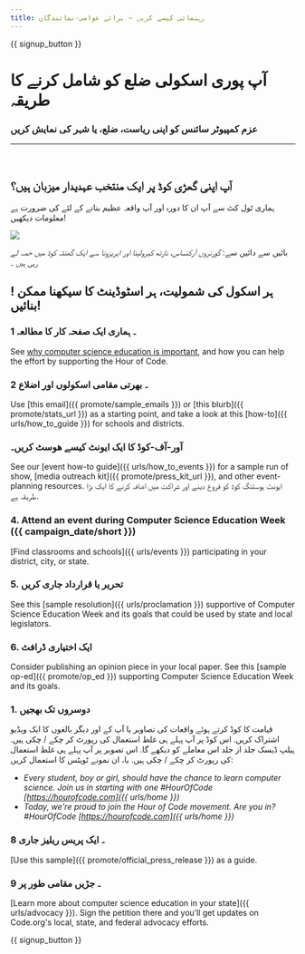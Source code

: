 ```yaml
---
title: رہنمائی کیسے کریں – برائے عوامی-نمائندگان
---
```


{{ signup_button }}

# آپ پوری اسکولی ضلع کو شامل کرنے کا طریقہ

### عزم کمپیوٹر سائنس کو اپنی ریاست، ضلع، یا شہر کی نمایش کریں

* * *

</br>

## آپ اپنی گھڑی کوڈ پر ایک منتخب عہدیدار میزبان ہیں؟

[](/files/elected-official.pdf) ہماری ٹول کٹ سے آپ ان کا دورہ اور آپ واقعہ عظیم بنانے کے لئے کی ضرورت ہے معلومات دیکھیں!

![](/images/fit-800/hoc_govs.png)

بائیں سے دائیں سے: *گورنروں آرکنساس، نارتھ کیرولینا اور ایریزونا سے ایک گھنٹہ کوڈ میں حصہ لے رہی ہیں ۔*

## ! ہر اسکول کی شمولیت، ہر اسٹوڈینٹ کا سیکھنا ممکن بنائیں!

### 1 ۔ ہماری ایک صفحہ کار کا مطالعہ

See [why computer science education is important](/files/hoc-one-pager.pdf), and how you can help the effort by supporting the Hour of Code.

### 2 ۔ بھرتی مقامی اسکولوں اور اضلاع

Use [this email]({{ promote/sample_emails }}) or [this blurb]({{ promote/stats_url }}) as a starting point, and take a look at this [how-to]({{ urls/how_to_guide }}) for schools and districts.

### آور-آف-کوڈ کا ایک ایونٹ کیسے ھوسٹ کریں۔

See our [event how-to guide]({{ urls/how_to_events }}) for a sample run of show, [media outreach kit]({{ promote/press_kit_url }}), and other event-planning resources. ایونٹ ہوسٹنگ کوڈ کو فروغ دینے اور شراکت میں اضافہ کرنے کا ایک بڑا طریقہ ہے.

### 4. Attend an event during Computer Science Education Week ({{ campaign_date/short }})

[Find classrooms and schools]({{ urls/events }}) participating in your district, city, or state.

### 5. تحریر یا قرارداد جاری کریں

See this [sample resolution]({{ urls/proclamation }}) supportive of Computer Science Education Week and its goals that could be used by state and local legislators.

### 6. ایک اختیاری ڈرافٹ

Consider publishing an opinion piece in your local paper. See this [sample op-ed]({{ promote/op_ed }}) supporting Computer Science Education Week and its goals.

### 1. دوسروں تک بھجیں

 قیامت کا کوڈ کرتے ہوئے واقعات کی تصاویر یا آپ کے اور دیگر بالغوں کا ایک ویڈیو اشتراک کریں. اس کوڈ پر آپ پہلے ہی غلط استعمال کی رپورٹ کر چکے / چکی ہیں. ہیلپ ڈیسک جلد از جلد اس معاملے کو دیکھے گا. اس تصویر پر آپ پہلے ہی غلط استعمال کی رپورٹ کر چکے / چکی ہیں. یا، ان نمونے ٹویٹس کا استعمال کریں:</p> 

- *Every student, boy or girl, should have the chance to learn computer science. Join us in starting with one #HourOfCode [https://hourofcode.com]({{ urls/home }})*
- *Today, we're proud to join the Hour of Code movement. Are you in? #HourOfCode [https://hourofcode.com]({{ urls/home }})*

### 8 ۔ ایک پریس ریلیز جاری

[Use this sample]({{ promote/official_press_release }}) as a guide.

### 9 ۔ جڑیں مقامی طور پر

[Learn more about computer science education in your state]({{ urls/advocacy }}). Sign the petition there and you’ll get updates on Code.org's local, state, and federal advocacy efforts.

{{ signup_button }}